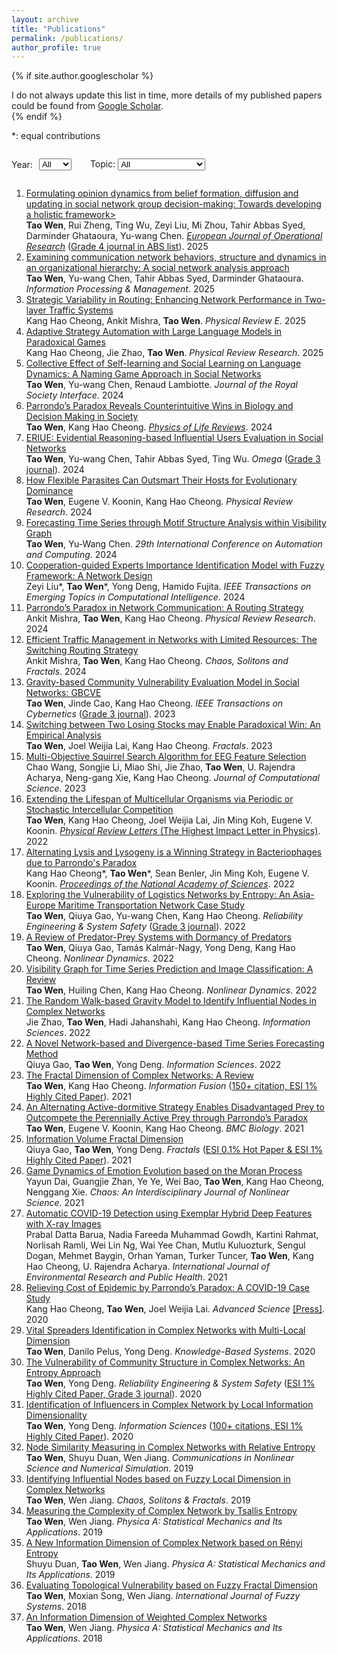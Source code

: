 ```yaml
---
layout: archive
title: "Publications"
permalink: /publications/
author_profile: true
---
```



{% if site.author.googlescholar %}
  <div class="wordwrap">I do not always update this list in time, more details of my published papers could be found from <a href="{{[site.author.googlescholar](https://scholar.google.com/citations?hl=en&user=edoHbXEAAAAJ)}}">Google Scholar</a>.</div>
{% endif %}

\*: equal contributions


<div style="display: flex; align-items: center; gap: 10px;">
  <label for="yearSelect">Year:</label>
  <select id="yearSelect" style="margin-right: 20px;">
    <option value="all">All</option>
    <option value="2025">2025</option>
    <option value="2024">2024</option>
    <option value="2023">2023</option>
    <option value="2022">2022</option>
    <option value="2021">2021</option>
    <option value="2020">2020</option>
    <option value="2019">2019</option>
    <option value="2018">2018</option>
    <!-- 依此类推 -->
  </select>

  <label for="topicSelect">Topic:</label>
  <select id="topicSelect">
    <option value="all">All</option>
    <option value="Social Networks">Social Networks</option>
    <option value="Decision-Making">Decision-Making</option>
    <option value="Parrondo's Paradox">Parrondo's Paradox</option>
    <option value="Bayesian Inference">Bayesian Inference</option>
    <option value="Fractal Theory">Fractal Theory</option>
    <option value="Time Series">Time Series</option>
    <option value="ABS List">ABS List</option>
    <option value="Others">Others</option>
    <!-- 依此类推 -->
  </select>
</div>





<ol>
   <li data-year="2025" data-topic="Social Networks, Decision-Making, ABS List">
      <a href="https://doi.org/10.1016/j.ejor.2024.12.015">Formulating opinion dynamics from belief formation, diffusion and updating in social network group decision-making: Towards developing a holistic framework></a><br>
      <strong>Tao Wen</strong>, Rui Zheng, Ting Wu, Zeyi Liu, Mi Zhou, Tahir Abbas Syed, Darminder Ghataoura, Yu-wang Chen. <u><i>European Journal of Operational Research</i></u> (<u>Grade 4 journal in ABS list</u>). 2025
   </li>
   <li data-year="2025" data-topic="Social Networks">
      <a href="https://doi.org/10.1016/j.ipm.2024.103927">Examining communication network behaviors, structure and dynamics in an organizational hierarchy: A social network analysis approach</a><br>
      <strong>Tao Wen</strong>, Yu-wang Chen, Tahir Abbas Syed, Darminder Ghataoura. <i>Information Processing & Management</i>. 2025
   </li>
   <li data-year="2025" data-topic="Parrondo's Paradox">
      <a href="https://doi.org/10.1103/PhysRevE.111.L012201">Strategic Variability in Routing: Enhancing Network Performance in Two-layer Traffic Systems</a><br>
      Kang Hao Cheong, Ankit Mishra, <strong>Tao Wen</strong>. <i>Physical Review E</i>. 2025
   </li>
   <li data-year="2025" data-topic="Parrondo's Paradox">
      <a href="https://doi.org/10.1103/PhysRevResearch.7.L022012">Adaptive Strategy Automation with Large Language Models in Paradoxical Games</a><br>
      Kang Hao Cheong, Jie Zhao, <strong>Tao Wen</strong>. <i>Physical Review Research</i>. 2025
   </li>
   <li data-year="2024" data-topic="Social Networks, Decision-Making, Bayesian Inference">
      <a href="https://doi.org/10.1098/rsif.2024.0406">Collective Effect of Self-learning and Social Learning on Language Dynamics: A Naming Game Approach in Social Networks</a><br>
      <strong>Tao Wen</strong>, Yu-wang Chen, Renaud Lambiotte. <i>Journal of the Royal Society Interface</i>. 2024
   </li>
   <li data-year="2024" data-topic="Parrondo's Paradox, Decision-Making, Social Networks">
      <a href="https://doi.org/10.1016/j.plrev.2024.08.002">Parrondo’s Paradox Reveals Counterintuitive Wins in Biology and Decision Making in Society</a><br>
      <strong>Tao Wen</strong>, Kang Hao Cheong. <u><i>Physics of Life Reviews</i></u>. 2024
   </li>
   <li data-year="2024" data-topic="Social Networks, Bayesian Inference, ABS List">
      <a href="https://doi.org/10.1016/j.omega.2023.102945">ERIUE: Evidential Reasoning-based Influential Users Evaluation in Social Networks</a><br>
      <strong>Tao Wen</strong>, Yu-wang Chen, Tahir Abbas Syed, Ting Wu. <i>Omega</i> (<u>Grade 3 journal</u>). 2024
   </li>
   <li data-year="2024" data-topic="Parrondo's Paradox">
      <a href="https://doi.org/10.1103/PhysRevResearch.6.023104">How Flexible Parasites Can Outsmart Their Hosts for Evolutionary Dominance</a><br>
      <strong>Tao Wen</strong>, Eugene V. Koonin, Kang Hao Cheong. <i>Physical Review Research</i>. 2024
   </li>
   <li data-year="2024" data-topic="Time Series">
      <a href="https://ieeexplore.ieee.org/abstract/document/10718817">Forecasting Time Series through Motif Structure Analysis within Visibility Graph</a><br>
      <strong>Tao Wen</strong>, Yu-Wang Chen. <i>29th International Conference on Automation and Computing</i>. 2024
   </li>
   <li data-year="2024" data-topic="Social Networks, Decision-Making">
      <a href="https://doi.org/10.1109/TETCI.2024.3372410">Cooperation-guided Experts Importance Identification Model with Fuzzy Framework: A Network Design</a><br>
      Zeyi Liu*, <strong>Tao Wen</strong>*, Yong Deng, Hamido Fujita. <i>IEEE Transactions on Emerging Topics in Computational Intelligence</i>. 2024
   </li>
   <li data-year="2024" data-topic="Parrondo's Paradox">
      <a href="https://doi.org/10.1103/PhysRevResearch.6.L012037">Parrondo’s Paradox in Network Communication: A Routing Strategy</a><br>
      Ankit Mishra, <strong>Tao Wen</strong>, Kang Hao Cheong. <i>Physical Review Research</i>. 2024
   </li>
   <li data-year="2024" data-topic="Parrondo's Paradox">
      <a href="https://doi.org/10.1016/j.chaos.2024.114658">Efficient Traffic Management in Networks with Limited Resources: The Switching Routing Strategy</a><br>
      Ankit Mishra, <strong>Tao Wen</strong>, Kang Hao Cheong. <i>Chaos, Solitons and Fractals</i>. 2024
   </li>
   <li data-year="2023" data-topic="Social Networks, ABS List">
      <a href="https://doi.org/10.1109/TCYB.2021.3123081">Gravity-based Community Vulnerability Evaluation Model in Social Networks: GBCVE</a><br>
      <strong>Tao Wen</strong>, Jinde Cao, Kang Hao Cheong. <i>IEEE Transactions on Cybernetics</i> (<u>Grade 3 journal</u>). 2023
   </li>
   <li data-year="2023" data-topic="Parrondo's Paradox">
      <a href="https://doi.org/10.1142/S0218348X23400017">Switching between Two Losing Stocks may Enable Paradoxical Win: An Empirical Analysis</a><br>
      <strong>Tao Wen</strong>, Joel Weijia Lai, Kang Hao Cheong. <i>Fractals</i>. 2023
   </li>
   <li data-year="2023" data-topic="Others">
      <a href="https://doi.org/10.1016/j.jocs.2023.102140">Multi-Objective Squirrel Search Algorithm for EEG Feature Selection</a><br>
      Chao Wang, Songjie Li, Miao Shi, Jie Zhao, <strong>Tao Wen</strong>, U. Rajendra Acharya, Neng-gang Xie, Kang Hao Cheong. <i>Journal of Computational Science</i>. 2023
   </li>
   <li data-year="2022" data-topic="Parrondo's Paradox, Decision-Making">
      <a href="https://doi.org/10.1103/PhysRevLett.128.218101">Extending the Lifespan of Multicellular Organisms via Periodic or Stochastic Intercellular Competition</a><br>
      <strong>Tao Wen</strong>, Kang Hao Cheong, Joel Weijia Lai, Jin Ming Koh, Eugene V. Koonin. <u><i>Physical Review Letters</i> (The Highest Impact Letter in Physics)</u>. 2022
   </li>
   <li data-year="2022" data-topic="Parrondo's Paradox, Decision-Making">
      <a href="https://doi.org/10.1073/pnas.2115145119">Alternating Lysis and Lysogeny is a Winning Strategy in Bacteriophages due to Parrondo's Paradox</a><br>
      Kang Hao Cheong*, <strong>Tao Wen</strong>*, Sean Benler, Jin Ming Koh, Eugene V. Koonin. <u><i>Proceedings of the National Academy of Sciences</i></u>. 2022
   </li>
   <li data-year="2022" data-topic="Social Networks, ABS List">
      <a href="https://doi.org/10.1016/j.ress.2022.108578">Exploring the Vulnerability of Logistics Networks by Entropy: An Asia-Europe Maritime Transportation Network Case Study</a><br>
      <strong>Tao Wen</strong>, Qiuya Gao, Yu-wang Chen, Kang Hao Cheong. <i>Reliability Engineering & System Safety</i> (<u>Grade 3 journal</u>). 2022
   </li>
   <li data-year="2022" data-topic="Parrondo's Paradox">
      <a href="https://doi.org/10.1007/s11071-021-07083-x">A Review of Predator-Prey Systems with Dormancy of Predators</a><br>
      <strong>Tao Wen</strong>, Qiuya Gao, Tamás Kalmár-Nagy, Yong Deng, Kang Hao Cheong. <i>Nonlinear Dynamics</i>. 2022
   </li>
   <li data-year="2022" data-topic="Time Series">
      <a href="https://doi.org/10.1007/s11071-022-08002-4">Visibility Graph for Time Series Prediction and Image Classification: A Review</a><br>
      <strong>Tao Wen</strong>, Huiling Chen, Kang Hao Cheong. <i>Nonlinear Dynamics</i>. 2022
   </li>
   <li data-year="2022" data-topic="Social Networks">
      <a href="https://doi.org/10.1016/j.ins.2022.07.084">The Random Walk-based Gravity Model to Identify Influential Nodes in Complex Networks</a><br>
      Jie Zhao, <strong>Tao Wen</strong>, Hadi Jahanshahi, Kang Hao Cheong. <i>Information Sciences</i>. 2022
   </li>
   <li data-year="2022" data-topic="Time Series">
      <a href="https://doi.org/10.1016/j.ins.2022.08.120">A Novel Network-based and Divergence-based Time Series Forecasting Method</a><br>
      Qiuya Gao, <strong>Tao Wen</strong>, Yong Deng. <i>Information Sciences</i>. 2022
   </li>
   <li data-year="2021" data-topic="Social Networks, Fractal Theory">
      <a href="https://doi.org/10.1016/j.inffus.2021.02.001">The Fractal Dimension of Complex Networks: A Review</a><br>
      <strong>Tao Wen</strong>, Kang Hao Cheong. <i>Information Fusion</i> (<u>150+ citation, ESI 1% Highly Cited Paper</u>). 2021
   </li>
   <li data-year="2021" data-topic="Parrondo's Paradox">
      <a href="https://doi.org/10.1186/s12915-021-01097-y">An Alternating Active-dormitive Strategy Enables Disadvantaged Prey to Outcompete the Perennially Active Prey through Parrondo’s Paradox</a><br>
      <strong>Tao Wen</strong>, Eugene V. Koonin, Kang Hao Cheong. <i>BMC Biology</i>. 2021
   </li>
   <li data-year="2021" data-topic="Fractal Theory">
      <a href="https://doi.org/10.1142/S0218348X21502637">Information Volume Fractal Dimension</a><br>
      Qiuya Gao, <strong>Tao Wen</strong>, Yong Deng. <i>Fractals</i> (<u>ESI 0.1% Hot Paper & ESI 1% Highly Cited Paper</u>). 2021
   </li>
   <li data-year="2021" data-topic="Others">
      <a href="https://doi.org/10.1063/5.0033680">Game Dynamics of Emotion Evolution based on the Moran Process</a><br>
      Yayun Dai, Guangjie Zhan, Ye Ye, Wei Bao, <strong>Tao Wen</strong>, Kang Hao Cheong, Nenggang Xie. <i>Chaos: An Interdisciplinary Journal of Nonlinear Science</i>. 2021
   </li>
   <li data-year="2021" data-topic="Others">
      <a href="https://doi.org/10.3390/ijerph18158052">Automatic COVID-19 Detection using Exemplar Hybrid Deep Features with X-ray Images</a><br>
      Prabal Datta Barua, Nadia Fareeda Muhammad Gowdh, Kartini Rahmat, Norlisah Ramli, Wei Lin Ng, Wai Yee Chan, Mutlu Kuluozturk, Sengul Dogan, Mehmet Baygin, Orhan Yaman, Turker Tuncer, <strong>Tao Wen</strong>, Kang Hao Cheong, U. Rajendra Acharya. <i>International Journal of Environmental Research and Public Health</i>. 2021
   </li>
   <li data-year="2020" data-topic="Parrondo's Paradox">
      <a href="https://doi.org/10.1002/advs.202002324">Relieving Cost of Epidemic by Parrondo’s Paradox: A COVID-19 Case Study</a><br>
      Kang Hao Cheong, <strong>Tao Wen</strong>, Joel Weijia Lai. <i>Advanced Science</i> <a href="https://medicalxpress.com/news/2020-10-relieving-covid-parrondo-paradox.html">[Press]</a>. 2020
   </li>
   <li data-year="2020" data-topic="Social Networks, Fractal Theory">
      <a href="https://doi.org/10.1016/j.knosys.2020.105717">Vital Spreaders Identification in Complex Networks with Multi-Local Dimension</a><br>
      <strong>Tao Wen</strong>, Danilo Pelus, Yong Deng. <i>Knowledge-Based Systems</i>. 2020
   </li>
   <li data-year="2020" data-topic="Social Networks, ABS List">
      <a href="https://doi.org/10.1016/j.ress.2019.106782">The Vulnerability of Community Structure in Complex Networks: An Entropy Approach</a><br>
      <strong>Tao Wen</strong>, Yong Deng. <i>Reliability Engineering & System Safety</i> (<u>ESI 1% Highly Cited Paper, Grade 3 journal</u>). 2020
   </li>
   <li data-year="2020" data-topic="Social Networks, Fractal Theory">
      <a href="https://doi.org/10.1016/j.ins.2019.10.003">Identification of Influencers in Complex Network by Local Information Dimensionality</a><br>
      <strong>Tao Wen</strong>, Yong Deng. <i>Information Sciences</i> (<u>100+ citations, ESI 1% Highly Cited Paper</u>). 2020
   </li>
   <li data-year="2019" data-topic="Social Networks">
      <a href="https://doi.org/10.1016/j.cnsns.2019.104867">Node Similarity Measuring in Complex Networks with Relative Entropy</a><br>
      <strong>Tao Wen</strong>, Shuyu Duan, Wen Jiang. <i>Communications in Nonlinear Science and Numerical Simulation</i>. 2019
   </li>
   <li data-year="2019" data-topic="Social Networks, Fractal Theory">
      <a href="https://doi.org/10.1016/j.chaos.2019.01.011">Identifying Influential Nodes based on Fuzzy Local Dimension in Complex Networks</a><br>
      <strong>Tao Wen</strong>, Wen Jiang. <i>Chaos, Solitons & Fractals</i>. 2019
   </li>
   <li data-year="2019" data-topic="Social Networks">
      <a href="https://doi.org/10.1016/j.physa.2019.121054">Measuring the Complexity of Complex Network by Tsallis Entropy</a><br>
      <strong>Tao Wen</strong>, Wen Jiang. <i>Physica A: Statistical Mechanics and Its Applications</i>. 2019
   </li>
   <li data-year="2019" data-topic="Social Networks, Fractal Theory">
      <a href="https://doi.org/10.1016/j.physa.2018.10.045">A New Information Dimension of Complex Network based on Rényi Entropy</a><br>
      Shuyu Duan, <strong>Tao Wen</strong>, Wen Jiang. <i>Physica A: Statistical Mechanics and Its Applications</i>. 2019
   </li>
   <li data-year="2018" data-topic="Social Networks, Fractal Theory">
      <a href="https://doi.org/10.1007/s40815-018-0457-8">Evaluating Topological Vulnerability based on Fuzzy Fractal Dimension</a><br>
      <strong>Tao Wen</strong>, Moxian Song, Wen Jiang. <i>International Journal of Fuzzy Systems</i>. 2018
   </li>
   <li data-year="2018" data-topic="Social Networks, Fractal Theory">
      <a href="https://doi.org/10.1016/j.physa.2018.02.067">An Information Dimension of Weighted Complex Networks</a><br>
      <strong>Tao Wen</strong>, Wen Jiang. <i>Physica A: Statistical Mechanics and Its Applications</i>. 2018
   </li>
</ol>






<script>
  const yearSelect = document.getElementById('yearSelect');
  const topicSelect = document.getElementById('topicSelect');
  const publications = document.querySelectorAll('ol > li');

  function filterPublications() {
    const selectedYear = yearSelect.value;
    const selectedTopic = topicSelect.value;

    publications.forEach(pub => {
      const year = pub.getAttribute('data-year');
      const topics = pub.getAttribute('data-topic').split(',').map(t => t.trim());

      const matchYear = (selectedYear === 'all' || year === selectedYear);
      const matchTopic = (selectedTopic === 'all' || topics.includes(selectedTopic));

      if (matchYear && matchTopic) {
        pub.style.display = '';
      } else {
        pub.style.display = 'none';
      }
    });
  }

  yearSelect.addEventListener('change', filterPublications);
  topicSelect.addEventListener('change', filterPublications);
</script>